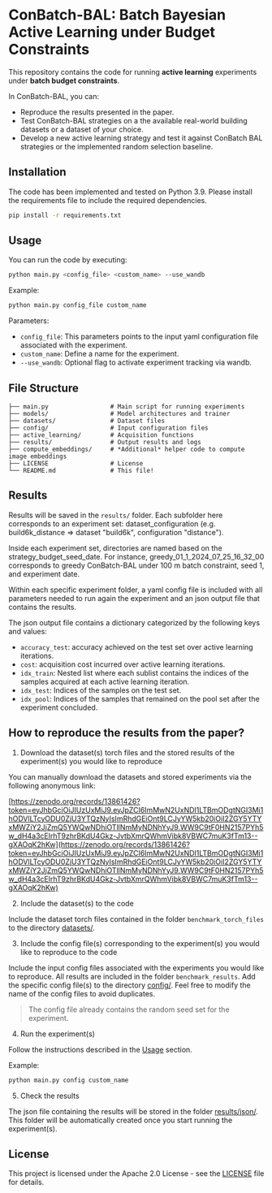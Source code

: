 
# ConBatch-BAL: Batch Bayesian Active Learning under Budget Constraints

This repository contains the code for running **active learning** experiments under **batch budget constraints**. 

In ConBatch-BAL, you can:

- Reproduce the results presented in the paper.
- Test ConBatch-BAL strategies on a the available real-world building datasets or a dataset of your choice.
- Develop a new active learning strategy and test it against ConBatch BAL strategies or the implemented random selection baseline.

## Installation
The code has been implemented and tested on Python 3.9. Please install the requirements file to include the required dependencies.

```bash
pip install -r requirements.txt
```

## Usage
You can run the code by executing:

```bash
python main.py <config_file> <custom_name> --use_wandb
```

Example:

```bash
python main.py config_file custom_name
```
Parameters:
- `config_file`: This parameters points to the input yaml configuration file associated with the experiment.
- `custom_name`: Define a name for the experiment.
- `--use_wandb`: Optional flag to activate experiment tracking via wandb.

## File Structure
```
├── main.py                 # Main script for running experiments
├── models/                 # Model architectures and trainer
├── datasets/               # Dataset files
├── config/                 # Input configuration files
├── active_learning/        # Acquisition functions
├── results/                # Output results and logs
├── compute_embeddings/     # *Additional* helper code to compute image embeddings
├── LICENSE                 # License
└── README.md               # This file!
```

## Results
Results will be saved in the `results/` folder. Each subfolder here corresponds to an experiment set: dataset_configuration (e.g. build6k_distance => dataset "build6k", configuration "distance").

Inside each experiment set, directories are named based on the strategy_budget_seed_date. For instance, greedy_01_1_2024_07_25_16_32_00 corresponds to greedy ConBatch-BAL under 100 m batch constraint, seed 1, and experiment date.

Within each specific experiment folder, a yaml config file is included with all parameters needed to run again the experiment and an json output file that contains the results. 

The json output file contains a dictionary categorized by the following keys and values:
- `accuracy_test`: accuracy achieved on the test set over active learning iterations.
- `cost`: acquisition cost incurred over active learning iterations.
- `idx_train`: Nested list where each sublist contains the indices of the samples acquired at each active learning iteration.
- `idx_test`: Indices of the samples on the test set.
- `idx_pool`: Indices of the samples that remained on the pool set after the experiment concluded.

## How to reproduce the results from the paper?

1. Download the dataset(s) torch files and the stored results of the experiment(s) you would like to reproduce

You can manually download the datasets and stored experiments via the following anonymous link: 

[https://zenodo.org/records/13861426?token=eyJhbGciOiJIUzUxMiJ9.eyJpZCI6ImMwN2UxNDI1LTBmODgtNGI3Mi1hODVlLTcyODU0ZjU3YTQzNyIsImRhdGEiOnt9LCJyYW5kb20iOiI2ZGY5YTYxMWZiY2JjZmQ5YWQwNDhiOTllNmMyNDNhYyJ9.WW9C9tF0HN2157PYh5w_dH4a3cElrhT9zhrBKdU4Gkz-JvtbXmrQWhmVibk8VBWC7muK3fTm13--gXAOqK2hKw](https://zenodo.org/records/13861426?token=eyJhbGciOiJIUzUxMiJ9.eyJpZCI6ImMwN2UxNDI1LTBmODgtNGI3Mi1hODVlLTcyODU0ZjU3YTQzNyIsImRhdGEiOnt9LCJyYW5kb20iOiI2ZGY5YTYxMWZiY2JjZmQ5YWQwNDhiOTllNmMyNDNhYyJ9.WW9C9tF0HN2157PYh5w_dH4a3cElrhT9zhrBKdU4Gkz-JvtbXmrQWhmVibk8VBWC7muK3fTm13--gXAOqK2hKw)


2. Include the dataset(s) to the code

Include the dataset torch files contained in the folder `benchmark_torch_files` to the directory [datasets/](datasets/).

3. Include the config file(s) corresponding to the experiment(s) you would like to reproduce to the code

Include the input config files associated with the experiments you would like to reproduce. All results are included in the folder `benchmark_results`. Add the specific config file(s) to the directory [config/](config/). Feel free to modify the name of the config files to avoid duplicates.

> The config file already contains the random seed set for the experiment.

4. Run the experiment(s) 

Follow the instructions described in the [Usage](#usage) section.

Example:

```bash
python main.py config custom_name
```

5. Check the results

The json file containing the results will be stored in the folder [results/json/](results/json). This folder will be automatically created once you start running the experiment(s).

## License
This project is licensed under the Apache 2.0 License - see the [LICENSE](LICENSE) file for details.